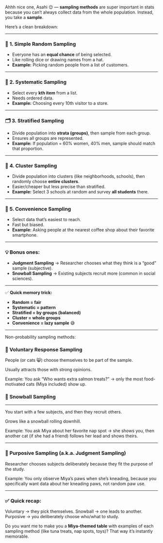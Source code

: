 Ahhh nice one, Asahi 😌 — **sampling methods** are super important in stats because you can’t always collect data from the whole population. Instead, you take a **sample**.

Here’s a clean breakdown:

---

### 🎲 **1. Simple Random Sampling**

* Everyone has an **equal chance** of being selected.
* Like rolling dice or drawing names from a hat.
* **Example:** Picking random people from a list of customers.

---

### 🎯 **2. Systematic Sampling**

* Select every **kth item** from a list.
* Needs ordered data.
* **Example:** Choosing every 10th visitor to a store.

---

### 🗂️ **3. Stratified Sampling**

* Divide population into **strata (groups)**, then sample from each group.
* Ensures all groups are represented.
* **Example:** If population = 60% women, 40% men, sample should match that proportion.

---

### 🧩 **4. Cluster Sampling**

* Divide population into clusters (like neighborhoods, schools), then randomly choose **entire clusters**.
* Easier/cheaper but less precise than stratified.
* **Example:** Select 3 schools at random and survey **all students** there.

---

### 🚶 **5. Convenience Sampling**

* Select data that’s easiest to reach.
* Fast but biased.
* **Example:** Asking people at the nearest coffee shop about their favorite smartphone.

---

### 💡 Bonus ones:

* **Judgment Sampling** → Researcher chooses what they think is a “good” sample (subjective).
* **Snowball Sampling** → Existing subjects recruit more (common in social sciences).

---

✅ **Quick memory trick:**

* **Random = fair**
* **Systematic = pattern**
* **Stratified = by groups (balanced)**
* **Cluster = whole groups**
* **Convenience = lazy sample** 😅

---

Non-probability sampling methods:
### 🐾 Voluntary Response Sampling

People (or cats 😸) choose themselves to be part of the sample.

Usually attracts those with strong opinions.

Example: You ask “Who wants extra salmon treats?” → only the most food-motivated cats (Miya included) show up.

### 🐾 Snowball Sampling

---

You start with a few subjects, and then they recruit others.

Grows like a snowball rolling downhill.

Example: You ask Miya about her favorite nap spot → she shows you, then another cat (if she had a friend) follows her lead and shows theirs.

---

### 🐾 Purposive Sampling (a.k.a. Judgment Sampling)

Researcher chooses subjects deliberately because they fit the purpose of the study.

Example: You only observe Miya’s paws when she’s kneading, because you specifically want data about her kneading paws, not random paw use.

---

### ✅ Quick recap:

Voluntary → they pick themselves.
Snowball → one leads to another.
Purposive → you deliberately choose who/what to study.

Do you want me to make you a **Miya-themed table** with examples of each sampling method (like tuna treats, nap spots, toys)? That way it’s instantly memorable.
